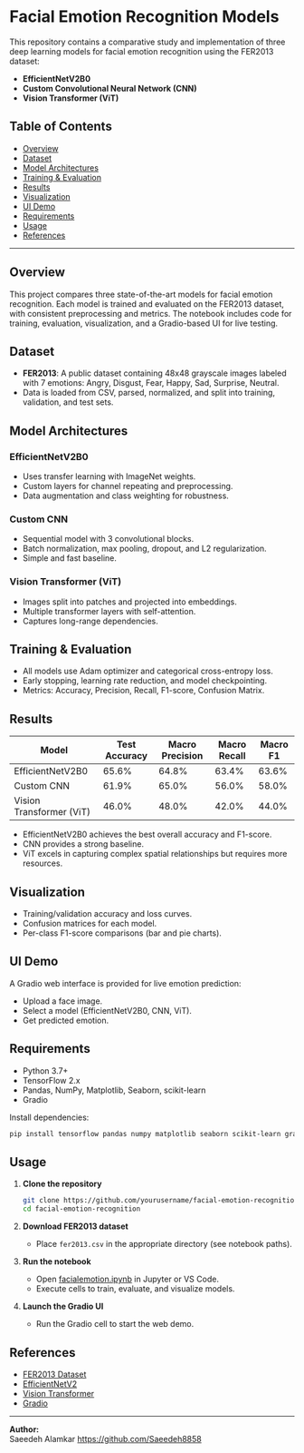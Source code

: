 # Facial Emotion Recognition Models

This repository contains a comparative study and implementation of three deep learning models for facial emotion recognition using the FER2013 dataset:

- **EfficientNetV2B0**
- **Custom Convolutional Neural Network (CNN)**
- **Vision Transformer (ViT)**

## Table of Contents

- [Overview](#overview)
- [Dataset](#dataset)
- [Model Architectures](#model-architectures)
- [Training & Evaluation](#training--evaluation)
- [Results](#results)
- [Visualization](#visualization)
- [UI Demo](#ui-demo)
- [Requirements](#requirements)
- [Usage](#usage)
- [References](#references)

---

## Overview

This project compares three state-of-the-art models for facial emotion recognition. Each model is trained and evaluated on the FER2013 dataset, with consistent preprocessing and metrics. The notebook includes code for training, evaluation, visualization, and a Gradio-based UI for live testing.

## Dataset

- **FER2013**: A public dataset containing 48x48 grayscale images labeled with 7 emotions: Angry, Disgust, Fear, Happy, Sad, Surprise, Neutral.
- Data is loaded from CSV, parsed, normalized, and split into training, validation, and test sets.

## Model Architectures

### EfficientNetV2B0
- Uses transfer learning with ImageNet weights.
- Custom layers for channel repeating and preprocessing.
- Data augmentation and class weighting for robustness.

### Custom CNN
- Sequential model with 3 convolutional blocks.
- Batch normalization, max pooling, dropout, and L2 regularization.
- Simple and fast baseline.

### Vision Transformer (ViT)
- Images split into patches and projected into embeddings.
- Multiple transformer layers with self-attention.
- Captures long-range dependencies.

## Training & Evaluation

- All models use Adam optimizer and categorical cross-entropy loss.
- Early stopping, learning rate reduction, and model checkpointing.
- Metrics: Accuracy, Precision, Recall, F1-score, Confusion Matrix.

## Results

| Model                    | Test Accuracy | Macro Precision | Macro Recall | Macro F1 |
|--------------------------|---------------|----------------|--------------|----------|
| EfficientNetV2B0         | 65.6%         | 64.8%          | 63.4%        | 63.6%    |
| Custom CNN               | 61.9%         | 65.0%          | 56.0%        | 58.0%    |
| Vision Transformer (ViT) | 46.0%         | 48.0%          | 42.0%        | 44.0%    |

- EfficientNetV2B0 achieves the best overall accuracy and F1-score.
- CNN provides a strong baseline.
- ViT excels in capturing complex spatial relationships but requires more resources.

## Visualization

- Training/validation accuracy and loss curves.
- Confusion matrices for each model.
- Per-class F1-score comparisons (bar and pie charts).

## UI Demo

A Gradio web interface is provided for live emotion prediction:

- Upload a face image.
- Select a model (EfficientNetV2B0, CNN, ViT).
- Get predicted emotion.

## Requirements

- Python 3.7+
- TensorFlow 2.x
- Pandas, NumPy, Matplotlib, Seaborn, scikit-learn
- Gradio

Install dependencies:
```sh
pip install tensorflow pandas numpy matplotlib seaborn scikit-learn gradio
```

## Usage

1. **Clone the repository**
    ```sh
    git clone https://github.com/yourusername/facial-emotion-recognition.git
    cd facial-emotion-recognition
    ```

2. **Download FER2013 dataset**
    - Place `fer2013.csv` in the appropriate directory (see notebook paths).

3. **Run the notebook**
    - Open [facialemotion.ipynb](c:\Users\Asus\Downloads\facialemotion.ipynb) in Jupyter or VS Code.
    - Execute cells to train, evaluate, and visualize models.

4. **Launch the Gradio UI**
    - Run the Gradio cell to start the web demo.

## References

- [FER2013 Dataset](https://www.kaggle.com/datasets/msambare/fer2013)
- [EfficientNetV2](https://arxiv.org/abs/2104.00298)
- [Vision Transformer](https://arxiv.org/abs/2010.11929)
- [Gradio](https://gradio.app/)

---

**Author:**  
Saeedeh Alamkar
https://github.com/Saeedeh8858
